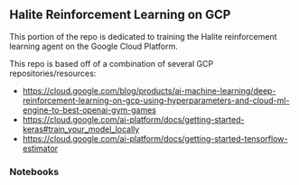 
## Halite Reinforcement Learning on GCP

This portion of the repo is dedicated to training the Halite reinforcement learning agent on the Google Cloud Platform.

This repo is based off of a combination of several GCP repositories/resources:

- https://cloud.google.com/blog/products/ai-machine-learning/deep-reinforcement-learning-on-gcp-using-hyperparameters-and-cloud-ml-engine-to-best-openai-gym-games
- https://cloud.google.com/ai-platform/docs/getting-started-keras#train_your_model_locally
- https://cloud.google.com/ai-platform/docs/getting-started-tensorflow-estimator

### Notebooks

